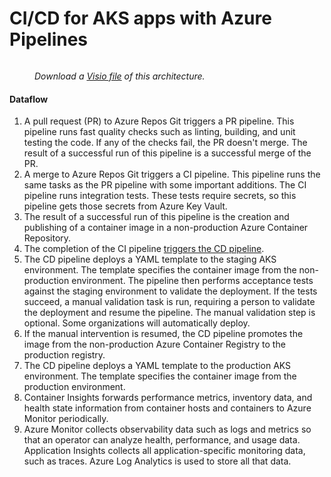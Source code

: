 # CI/CD for AKS apps with Azure Pipelines

<figure><img src="https://learn.microsoft.com/en-us/azure/architecture/guide/aks/media/aks-cicd-azure-pipelines-architecture.svg" alt=""><figcaption><p><em>Download a</em> <a href="https://arch-center.azureedge.net/azure-devops-ci-cd-aks-architecture.vsdx"><em>Visio file</em></a> <em>of this architecture.</em></p></figcaption></figure>

#### Dataflow <a href="#dataflow" id="dataflow"></a>

1. A pull request (PR) to Azure Repos Git triggers a PR pipeline. This pipeline runs fast quality checks such as linting, building, and unit testing the code. If any of the checks fail, the PR doesn't merge. The result of a successful run of this pipeline is a successful merge of the PR.
2. A merge to Azure Repos Git triggers a CI pipeline. This pipeline runs the same tasks as the PR pipeline with some important additions. The CI pipeline runs integration tests. These tests require secrets, so this pipeline gets those secrets from Azure Key Vault.
3. The result of a successful run of this pipeline is the creation and publishing of a container image in a non-production Azure Container Repository.
4. The completion of the CI pipeline [triggers the CD pipeline](https://learn.microsoft.com/en-us/azure/devops/pipelines/process/pipeline-triggers).
5. The CD pipeline deploys a YAML template to the staging AKS environment. The template specifies the container image from the non-production environment. The pipeline then performs acceptance tests against the staging environment to validate the deployment. If the tests succeed, a manual validation task is run, requiring a person to validate the deployment and resume the pipeline. The manual validation step is optional. Some organizations will automatically deploy.
6. If the manual intervention is resumed, the CD pipeline promotes the image from the non-production Azure Container Registry to the production registry.
7. The CD pipeline deploys a YAML template to the production AKS environment. The template specifies the container image from the production environment.
8. Container Insights forwards performance metrics, inventory data, and health state information from container hosts and containers to Azure Monitor periodically.
9. Azure Monitor collects observability data such as logs and metrics so that an operator can analyze health, performance, and usage data. Application Insights collects all application-specific monitoring data, such as traces. Azure Log Analytics is used to store all that data.
